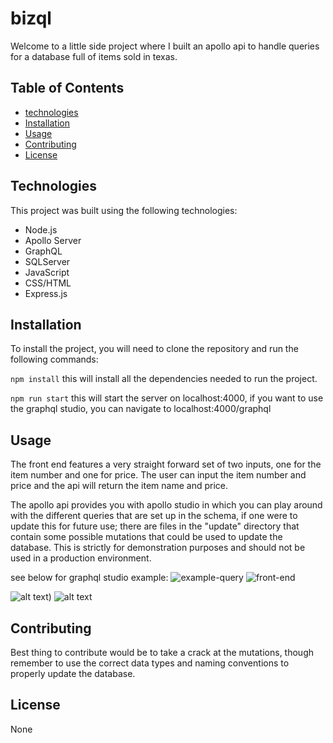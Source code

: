 # bizql

Welcome to a little side project where I built an apollo api to handle queries for a database full of items sold in texas.

## Table of Contents
- [technologies](#technologies)
- [Installation](#installation)
- [Usage](#usage)
- [Contributing](#contributing)
- [License](#license)

## Technologies

This project was built using the following technologies:
- Node.js
- Apollo Server
- GraphQL
- SQLServer
- JavaScript
- CSS/HTML
- Express.js

## Installation

To install the project, you will need to clone the repository and run the following commands:

```npm install```
this will install all the dependencies needed to run the project.

```npm run start```
this will start the server on localhost:4000,
if you want to use the graphql studio, you can navigate to localhost:4000/graphql

## Usage

The front end features a very straight forward set of two inputs, one for the item number and one for price. The user can input the item number and price and the api will return the item name and price.

The apollo api provides you with apollo studio in which you can play around with the different queries that are set up in the schema, if one were to update this for future use; there are files in the "update" directory that contain some possible mutations that could be used to update the database. This is strictly for demonstration purposes and should not be used in a production environment.

see below for graphql studio example:
![example-query](./public\assets\graphql.png)
![front-end](./public/assets\front-end.png)

![alt text]([https://github.com/caldallas/bizql/graphql.png))
![alt text]([https://github.com/caldallas/bizql/front-end.png])

## Contributing

Best thing to contribute would be to take a crack at the mutations, though remember to use the correct data types and naming conventions to properly update the database. 

## License

None
```
